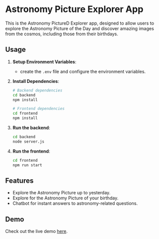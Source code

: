 # Astronomy Picture Explorer App

This is the Astronomy PictureD Explorer app, designed to allow users to explore the Astronomy Picture of the Day and discover amazing images from the cosmos, including those from their birthdays.

## Usage

1. **Setup Environment Variables**:
   - create the `.env` file and configure the environment variables.

2. **Install Dependencies**:
   ```bash
   # Backend dependencies
   cd backend
   npm install

   # Frontend dependencies
   cd frontend
   npm install
   ```

3. **Run the backend**:
   ```bash
   cd backend
   node server.js
   ```
4. **Run the frontend**:
   ```bash
   cd frontend
   npm run start
   ```

## Features

- Explore the Astronomy Picture up to yesterday.
- Explore for the Astronomy Picture of your birthday.
- Chatbot for instant answers to astronomy-related questions.

## Demo

Check out the live demo [here](https://nasa-front-pink.vercel.app/).

